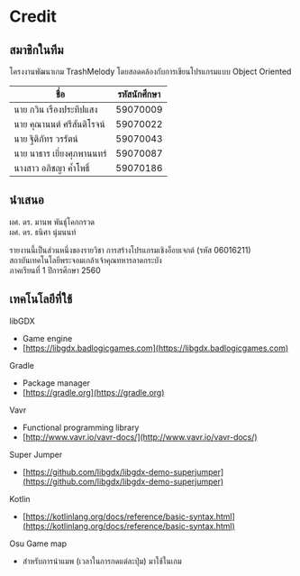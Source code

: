 # Credit
## สมาชิกในทีม
โครงงานพัฒนาเกม TrashMelody โดยสอดคล้องกับการเขียนโปรแกรมแบบ Object Oriented

| ชื่อ                     | รหัสนักศึกษา |
| ---------------------- | --------- |
| นาย กวิน เรืองประทีปแสง   | 59070009  |
| นาย คุณานนต์ ศรีสันติโรจน์   | 59070022  |
| นาย ฐิติภัทร วรรัตน์        | 59070043  |
| นาย นาธาร เยี่ยงศุภพานนทร์ | 59070087  |
| นางสาว อภิชญา ค้ำโพธิ์      | 59070186  |

## นำเสนอ
ผศ. ดร. มานพ พันธ์ุโคกกรวด <br>
ผศ. ดร. ธนิศา นุ่มนนท์

รายงานนี้เป็นส่วนหนึ่งของรายวิชา การสร้างโปรแกรมเชิงอ็อบเจกต์ (รหัส 06016211)<br>
สถาบันเทคโนโลยีพระจอมเกล้าเจ้าคุณทหารลาดกระบัง<br>
ภาคเรียนที่ 1 ปีการศึกษา 2560

## เทคโนโลยีที่ใช้
libGDX
- Game engine
- [https://libgdx.badlogicgames.com](https://libgdx.badlogicgames.com)

Gradle
- Package manager
- [https://gradle.org](https://gradle.org)

Vavr
- Functional programming library
- [http://www.vavr.io/vavr-docs/](http://www.vavr.io/vavr-docs/)

 Super Jumper
- [https://github.com/libgdx/libgdx-demo-superjumper](https://github.com/libgdx/libgdx-demo-superjumper)

 Kotlin
- [https://kotlinlang.org/docs/reference/basic-syntax.html](https://kotlinlang.org/docs/reference/basic-syntax.html)

 Osu Game map
- สำหรับการนำแมพ (เวลาในการกดแต่ละปุ่ม) มาใช้ในเกม
